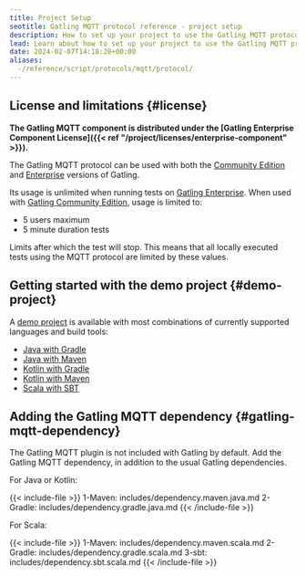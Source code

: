 ```yaml
---
title: Project Setup
seotitle: Gatling MQTT protocol reference - project setup
description: How to set up your project to use the Gatling MQTT protocol.
lead: Learn about how to set up your project to use the Gatling MQTT protocol.
date: 2024-02-07T14:18:28+00:00
aliases:
  -/reference/script/protocols/mqtt/protocol/
---
```


## License and limitations {#license}

**The Gatling MQTT component is distributed under the
[Gatling Enterprise Component License]({{< ref "/project/licenses/enterprise-component" >}}).**

The Gatling MQTT protocol can be used with both the [Community Edition](https://gatling.io/products) and
[Enterprise](https://gatling.io/products) versions of Gatling.

Its usage is unlimited when running tests on [Gatling Enterprise](https://gatling.io/products). When used with
[Gatling Community Edition](https://gatling.io/products), usage is limited to:

- 5 users maximum
- 5 minute duration tests

Limits after which the test will stop. This means that all locally executed tests using the MQTT protocol are limited by these values.

## Getting started with the demo project {#demo-project}

A [demo project](https://github.com/gatling/gatling-mqtt-demo) is available with most combinations of currently
supported languages and build tools:

- [Java with Gradle](https://github.com/gatling/gatling-mqtt-demo/tree/main/java/gradle)
- [Java with Maven](https://github.com/gatling/gatling-mqtt-demo/tree/main/java/maven)
- [Kotlin with Gradle](https://github.com/gatling/gatling-mqtt-demo/tree/main/kotlin/gradle)
- [Kotlin with Maven](https://github.com/gatling/gatling-mqtt-demo/tree/main/kotlin/maven)
- [Scala with SBT](https://github.com/gatling/gatling-mqtt-demo/tree/main/scala/sbt)

## Adding the Gatling MQTT dependency {#gatling-mqtt-dependency}

The Gatling MQTT plugin is not included with Gatling by default. Add the Gatling MQTT dependency, in addition to the
usual Gatling dependencies.

For Java or Kotlin:

{{< include-file >}}
1-Maven: includes/dependency.maven.java.md
2-Gradle: includes/dependency.gradle.java.md
{{< /include-file >}}

For Scala:

{{< include-file >}}
1-Maven: includes/dependency.maven.scala.md
2-Gradle: includes/dependency.gradle.scala.md
3-sbt: includes/dependency.sbt.scala.md
{{< /include-file >}}
